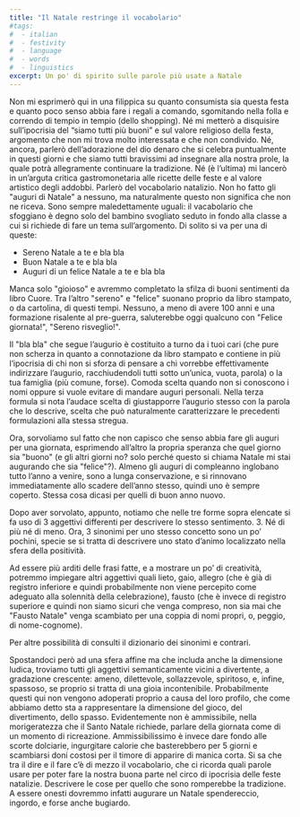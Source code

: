 ```yaml
---
title: "Il Natale restringe il vocabolario"
#tags:
#  - italian
#  - festivity
#  - language
#  - words
#  - linguistics
excerpt: Un po' di spirito sulle parole più usate a Natale
---
```


Non mi esprimerò qui in una filippica su quanto consumista sia questa festa e quanto poco senso abbia fare i regali a comando, sgomitando nella folla e correndo di tempio in tempio (dello shopping).
Né mi metterò a disquisire sull’ipocrisia del “siamo tutti più buoni” e sul valore religioso della festa, argomento che non mi trova molto interessata e che non condivido.
Né, ancora, parlerò dell’adorazione del dio denaro che si celebra puntualmente in questi giorni e che siamo tutti bravissimi ad insegnare alla nostra prole, la quale potrà allegramente continuare la tradizione.
Né (è l’ultima) mi lancerò in un’arguta critica gastromonetaria alle ricette delle feste e al valore artistico degli addobbi.
Parlerò del vocabolario natalizio.
Non ho fatto gli "auguri di Natale" a nessuno, ma naturalmente questo non significa che non ne riceva. Sono sempre maledettamente uguali: il vacabolario che sfoggiano è degno solo del bambino svogliato seduto in fondo alla classe a cui si richiede di fare un tema sull’argomento. Di solito si va per una di queste:

* Sereno Natale a te e bla bla
* Buon Natale a te e bla bla
* Auguri di un felice Natale a te e bla bla

Manca solo "gioioso" e avremmo completato la sfilza di buoni sentimenti da libro Cuore. Tra l’altro "sereno" e "felice" suonano proprio da libro stampato, o da cartolina, di questi tempi. Nessuno, a meno di avere 100 anni e una formazione risalente al pre-guerra, saluterebbe oggi qualcuno con "Felice giornata!", "Sereno risveglio!".

Il "bla bla" che segue l’augurio è costituito a turno da i tuoi cari (che pure non scherza in quanto a connotazione da libro stampato e contiene in più l’ipocrisia di chi non si sforza di pensare a chi vorrebbe effettivamente indirizzare l’augurio, racchiudendoli tutti sotto un’unica, vuota, parola) o la tua famiglia (più comune, forse). Comoda scelta quando non si conoscono i nomi oppure si vuole evitare di mandare auguri personali.
Nella terza formula si nota l’audace scelta di giustapporre l’augurio stesso con la parola che lo descrive, scelta che può naturalmente caratterizzare le precedenti formulazioni alla stessa stregua.

Ora, sorvoliamo sul fatto che non capisco che senso abbia fare gli auguri per una giornata, esprimendo all’altro la propria speranza che quel giorno sia "buono" (e gli altri giorni no? solo perché questo si chiama Natale mi stai augurando che sia "felice"?). Almeno gli auguri di compleanno inglobano tutto l’anno a venire, sono a lunga conservazione, e si rinnovano immediatamente allo scadere dell’anno stesso, quindi uno è sempre coperto. Stessa cosa dicasi per quelli di buon anno nuovo.

Dopo aver sorvolato, appunto, notiamo che nelle tre forme sopra elencate si fa uso di 3 aggettivi differenti per descrivere lo stesso sentimento. 3. Né di più né di meno. Ora, 3 sinonimi per uno stesso concetto sono un po’ pochini, specie se si tratta di descrivere uno stato d’animo localizzato nella sfera della positività.

Ad essere più arditi delle frasi fatte, e a mostrare un po’ di creatività, potremmo impiegare altri aggettivi quali lieto, gaio, allegro (che è già di registro inferiore e quindi probabilmente non viene percepito come adeguato alla solennità della celebrazione), fausto (che è invece di registro superiore e quindi non siamo sicuri che venga compreso, non sia mai che "Fausto Natale" venga scambiato per una coppia di nomi propri, o, peggio, di nome-cognome).

Per altre possibilità di consulti il dizionario dei sinonimi e contrari.

Spostandoci però ad una sfera affine ma che includa anche la dimensione ludica, troviamo tutti gli aggettivi semanticamente vicini a divertente, a gradazione crescente: ameno, dilettevole, sollazzevole, spiritoso, e, infine, spassoso, se proprio si tratta di una gioia incontenibile.
Probabilmente questi qui non vengono adoperati proprio a causa del loro profilo, che come abbiamo detto sta a rappresentare la dimensione del gioco, del divertimento, dello spasso. Evidentemente non è ammissibile, nella morigeratezza che il Santo Natale richiede, parlare della giornata come di un momento di ricreazione. Ammissibilissimo è invece dare fondo alle scorte dolciarie, ingurgitare calorie che basterebbero per 5 giorni e scambiarsi doni costosi per il timore di apparire di manica corta. Si sa che tra il dire e il fare c’è di mezzo il vocabolario, che ci ricorda quali parole usare per poter fare la nostra buona parte nel circo di ipocrisia delle feste natalizie. Descrivere le cose per quello che sono romperebbe la tradizione. A essere onesti dovremmo infatti augurare un Natale spendereccio, ingordo, e forse anche bugiardo.
